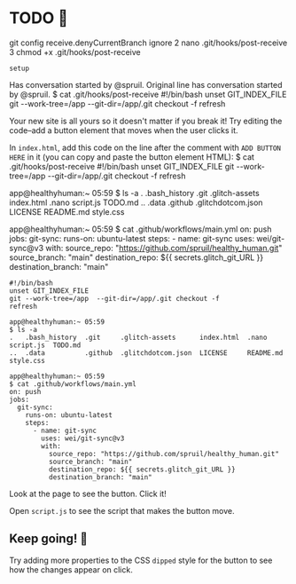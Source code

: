 # TODO 🚧


git config receive.denyCurrentBranch ignore
    2  nano .git/hooks/post-receive
    3  chmod +x .git/hooks/post-receive
    
    setup
Has conversation started by @spruil. Original line has conversation started by @spruil.
    $ cat .git/hooks/post-receive
#!/bin/bash
unset GIT_INDEX_FILE
git --work-tree=/app  --git-dir=/app/.git checkout -f
refresh 




Your new site is all yours so it doesn't matter if you break it! Try editing the code–add a button element that moves when the user clicks it.

In `index.html`, add this code on the line after the comment with `ADD BUTTON HERE` in it (you can copy and paste the button element HTML):
$ cat .git/hooks/post-receive
#!/bin/bash
unset GIT_INDEX_FILE
git --work-tree=/app --git-dir=/app/.git checkout -f
refresh

app@healthyhuman:~ 05:59
$ ls -a
. .bash_history .git .glitch-assets index.html .nano script.js TODO.md
.. .data .github .glitchdotcom.json LICENSE README.md style.css

app@healthyhuman:~ 05:59
$ cat .github/workflows/main.yml
on: push
jobs:
git-sync:
runs-on: ubuntu-latest
steps: - name: git-sync
uses: wei/git-sync@v3
with:
source_repo: "https://github.com/spruil/healthy_human.git"
source_branch: "main"
destination_repo: ${{ secrets.glitch_git_URL }}
destination_branch: "main"

```$ cat .git/hooks/post-receive
#!/bin/bash
unset GIT_INDEX_FILE
git --work-tree=/app  --git-dir=/app/.git checkout -f
refresh

app@healthyhuman:~ 05:59 
$ ls -a
.   .bash_history  .git     .glitch-assets      index.html  .nano      script.js  TODO.md
..  .data          .github  .glitchdotcom.json  LICENSE     README.md  style.css

app@healthyhuman:~ 05:59 
$ cat .github/workflows/main.yml 
on: push
jobs:
  git-sync:
    runs-on: ubuntu-latest
    steps:
      - name: git-sync
        uses: wei/git-sync@v3
        with:
          source_repo: "https://github.com/spruil/healthy_human.git"
          source_branch: "main"
          destination_repo: ${{ secrets.glitch_git_URL }}
          destination_branch: "main"
```

Look at the page to see the button. Click it!

Open `script.js` to see the script that makes the button move.

## Keep going! 🚀

Try adding more properties to the CSS `dipped` style for the button to see how the changes appear on click.
